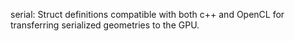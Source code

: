 serial: Struct definitions compatible with both c++ and OpenCL for transferring serialized geometries to the GPU.
